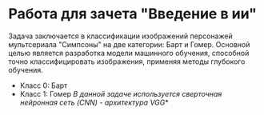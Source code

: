 # Работа для зачета "Введение в ии"
Задача заключается в классификации изображений персонажей мультсериала "Симпсоны" на две категории: Барт и Гомер. Основной целью является разработка модели машинного обучения, способной точно классифицировать изображения, применяя методы глубокого обучения.
- Класс 0: Барт
- Класс 1: Гомер
*В данной задаче используется сверточная нейронная сеть (CNN) - архитектура VGG**
